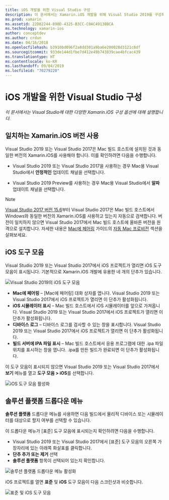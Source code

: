 ```yaml
---
title: iOS 개발을 위한 Visual Studio 구성
description: 이 문서에서는 Xamarin.iOS 개발을 위해 Visual Studio 2019를 구성하는 방법을 설명합니다. 특히 Xamarin.iOS의 설치된 버전, iOS 도구 모음 및 솔루션 플랫폼 드롭다운 메뉴를 구성하는 방법을 설명합니다.
ms.prod: xamarin
ms.assetid: 22D82244-890D-4325-B3CC-C0AC49130BCA
ms.technology: xamarin-ios
author: conceptdev
ms.author: crdun
ms.date: 04/16/2018
ms.openlocfilehash: b3910bd096f2a8dd301a9ba6e200028d3121c8df
ms.sourcegitcommit: 933de144d1fbe7d412e49b743839cae4bfcac439
ms.translationtype: HT
ms.contentlocale: ko-KR
ms.lasthandoff: 09/04/2019
ms.locfileid: "70279220"
---
```

# <a name="configuring-visual-studio-for-ios-development"></a>iOS 개발을 위한 Visual Studio 구성

_이 문서에서는 Visual Studio에 대한 다양한 Xamarin.iOS 구성 옵션에 대해 설명합니다._

## <a name="using-matching-xamarinios-versions"></a>일치하는 Xamarin.iOS 버전 사용

Visual Studio 2019 또는 Visual Studio 2017은 Mac 빌드 호스트에 설치된 것과 동일한 버전의 Xamarin.iOS를 사용해야 합니다. 이를 확인하려면 다음을 수행합니다.

- Visual Studio 2019 또는 Visual Studio 2017을 사용하는 경우 Mac용 Visual Studio에서 **안정적인** 업데이트 채널을 선택합니다.

- Visual Studio 2019 Preview를 사용하는 경우 Mac용 Visual Studio에서 **알파** 업데이트 채널을 선택합니다.

> [!NOTE]
> [Visual Studio 2017 버전 15.6](https://docs.microsoft.com/visualstudio/releasenotes/vs2017-relnotes#automatic-macos-provisioning)부터 Visual Studio 2017은 Mac 빌드 호스트에서 Windows와 동일한 버전의 Xamarin.iOS를 사용하고 있는지 자동으로 검색합니다. 버전이 일치하지 않으면 Visual Studio 2017에서 Mac 빌드 호스트에 올바른 버전을 원격으로 설치합니다. 자세한 내용은 [Mac에 페어링](~/ios/get-started/installation/windows/connecting-to-mac/index.md) 가이드의 [자동 Mac 프로비전](~/ios/get-started/installation/windows/connecting-to-mac/index.md#automatic-mac-provisioning) 섹션을 살펴보세요.

## <a name="ios-toolbar"></a>iOS 도구 모음

Visual Studio 2019 또는 Visual Studio 2017에서 iOS 프로젝트가 열리면 iOS 도구 모음이 표시됩니다.  기본적으로 Xamarin.iOS 개발에 유용한 네 개의 단추가 있습니다.

![Visual Studio 2019의 iOS 도구 모음](config-options-images/ios-toolbar.png)

- **Mac에 페어링** – [Mac에 페어링] 대화 상자를 엽니다. Visual Studio 2019 또는 Visual Studio 2017에서 iOS 프로젝트가 열리면 이 단추가 활성화됩니다.
- **iOS 시뮬레이터 표시** – Mac 빌드 호스트에서 iOS 시뮬레이터를 앞으로 가져옵니다. Visual Studio 2019 또는 Visual Studio 2017에서 iOS 프로젝트가 열리면 이 단추가 활성화됩니다.
- **디바이스 로그** – 디바이스 로그를 검사할 수 있는 창을 표시합니다. Visual Studio 2019 또는 Visual Studio 2017에서 iOS 프로젝트가 열리면 이 단추가 활성화됩니다.
- **빌드 서버에 IPA 파일 표시** – Mac 빌드 호스트에서 응용 프로그램에 대한 .ipa 파일 위치를 표시하는 창을 엽니다. .ipa를 만든 빌드가 완료되면 이 단추가 활성화됩니다.

이 도구 모음이 표시되지 않으면 Visual Studio 2019 또는 Visual Studio 2017에서 **보기** 메뉴를 열고 **도구 모음 > iOS**를 선택합니다.

![iOS 도구 모음 활성화](config-options-images/ios-toolbar-enable.png "iOS 도구 모음 활성화")

## <a name="solution-platforms-drop-down-menu"></a>솔루션 플랫폼 드롭다운 메뉴

**솔루션 플랫폼** 드롭다운 메뉴를 사용하면 다음 빌드에서 물리적 디바이스 또는 시뮬레이터를 대상으로 할지 여부를 선택할 수 있습니다.

이 드롭다운 메뉴가 [표준] 도구 모음에 표시되는지 확인하려면 다음을 수행합니다.

- Visual Studio 2019 또는 Visual Studio 2017에서 [표준] 도구 모음의 오른쪽 가장자리에 있는 아래쪽 화살표를 클릭합니다.
- **단추 추가 또는 제거** 선택 
- **솔루션 플랫폼** 항목이 선택되어 있는지 확인합니다.

![솔루션 플랫폼 드롭다운 메뉴 활성화](config-options-images/solution-platforms-enable.png "솔루션 플랫폼 드롭다운 메뉴 활성화")

iOS 프로젝트를 열면 **표준** 및 **iOS** 도구 모음이 다음 스크린샷과 비슷합니다.

![표준 및 iOS 도구 모음](config-options-images/toolbars.png "표준 및 iOS 도구 모음")
